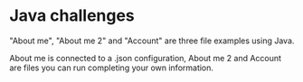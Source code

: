 <h1>Java challenges</h1>
<p>"About me", "About me 2" and "Account" are three file examples using Java.</p>
<p>About me is connected to a .json configuration, About me 2 and Account are files you can run completing your own information.</p>
